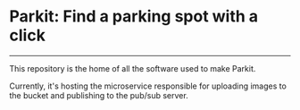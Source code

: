 # Parkit: Find a parking spot with a click
----

This repository is the home of all the software used to make Parkit. 

Currently, it's hosting the microservice responsible for uploading 
images to the bucket and publishing to the pub/sub server. 
